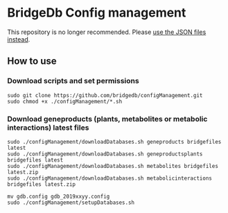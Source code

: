 # BridgeDb Config management

This repository is no longer recommended. Please [use the JSON files instead](https://chem-bla-ics.blogspot.com/2021/02/downloading-all-currently-released.html).

## How to use

### Download scripts and set permissions

```
sudo git clone https://github.com/bridgedb/configManagement.git
sudo chmod +x ./configManagement/*.sh
```

### Download geneproducts (plants, metabolites or metabolic interactions) latest files

```
sudo ./configManagement/downloadDatabases.sh geneproducts bridgefiles latest
sudo ./configManagement/downloadDatabases.sh geneproductsplants bridgefiles latest
sudo ./configManagement/downloadDatabases.sh metabolites bridgefiles latest.zip
sudo ./configManagement/downloadDatabases.sh metabolicinteractions bridgefiles latest.zip

mv gdb.config gdb_2019xxyy.config
sudo ./configManagement/setupDatabases.sh
```

